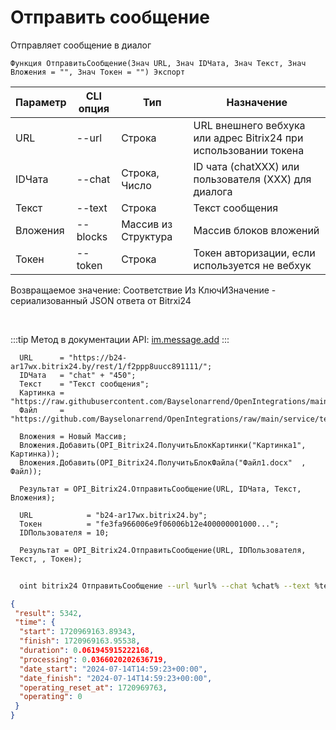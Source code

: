 ﻿---
sidebar_position: 1
---

# Отправить сообщение
 Отправляет сообщение в диалог



`Функция ОтправитьСообщение(Знач URL, Знач IDЧата, Знач Текст, Знач Вложения = "", Знач Токен = "") Экспорт`

  | Параметр | CLI опция | Тип | Назначение |
  |-|-|-|-|
  | URL | --url | Строка | URL внешнего вебхука или адрес Bitrix24 при использовании токена |
  | IDЧата | --chat | Строка, Число | ID чата (chatXXX) или пользователя (XXX) для диалога |
  | Текст | --text | Строка | Текст сообщения |
  | Вложения | --blocks | Массив из Структура | Массив блоков вложений |
  | Токен | --token | Строка | Токен авторизации, если используется не вебхук |

  
  Возвращаемое значение:   Соответствие Из КлючИЗначение - сериализованный JSON ответа от Bitrxi24

<br/>

:::tip
Метод в документации API: [im.message.add](https://dev.1c-bitrix.ru/learning/course/?COURSE_ID=93&LESSON_ID=12115)
:::
<br/>


```bsl title="Пример кода"
  URL      = "https://b24-ar17wx.bitrix24.by/rest/1/f2ppp8uucc891111/";
  IDЧата   = "chat" + "450";
  Текст    = "Текст сообщения";
  Картинка = "https://raw.githubusercontent.com/Bayselonarrend/OpenIntegrations/main/service/test_data/picture.jpg";
  Файл     = "https://github.com/Bayselonarrend/OpenIntegrations/raw/main/service/test_data/document.docx";
  
  Вложения = Новый Массив;
  Вложения.Добавить(OPI_Bitrix24.ПолучитьБлокКартинки("Картинка1", Картинка));
  Вложения.Добавить(OPI_Bitrix24.ПолучитьБлокФайла("Файл1.docx"  , Файл));
  
  Результат = OPI_Bitrix24.ОтправитьСообщение(URL, IDЧата, Текст, Вложения);
  
  URL            = "b24-ar17wx.bitrix24.by";
  Токен          = "fe3fa966006e9f06006b12e400000001000...";
  IDПользователя = 10;
  
  Результат = OPI_Bitrix24.ОтправитьСообщение(URL, IDПользователя, Текст, , Токен);
```



```sh title="Пример команды CLI"
    
  oint bitrix24 ОтправитьСообщение --url %url% --chat %chat% --text %text% --blocks %blocks% --token %token%

```

```json title="Результат"
{
 "result": 5342,
 "time": {
  "start": 1720969163.89343,
  "finish": 1720969163.95538,
  "duration": 0.061945915222168,
  "processing": 0.0366020202636719,
  "date_start": "2024-07-14T14:59:23+00:00",
  "date_finish": "2024-07-14T14:59:23+00:00",
  "operating_reset_at": 1720969763,
  "operating": 0
 }
}
```
